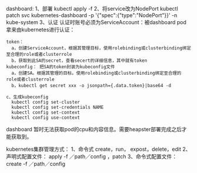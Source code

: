 dashboard:
  1、部署
    kubectl apply -f
  2、将service改为NodePort
    kubectl patch svc kubernetes-dashboard -p '{"spec":{"type":"NodePort"}}' -n kube-system
  3、认证
    认证时账号必须为ServiceAccount：被dashboard pod拿来由kubernetes进行认证：

    token：
      a，创建ServiceAccount，根据其管理目标，使用rolebinding或clusterbinding绑定至合理的role或者clusterrole
      b，获取到此SA的secret，查看secert的详细信息，其中就有token
    kubeconfig： 把SA的token封装为kubeconfig文件
      a，创建SA。根据其管理的目标。使用rolebinding或clusterbinding绑定至合理的role或者clusterrole
      b，kubectl get secret xxx -o jsonpath={.data.token}|base64 -d

    c、生成kubeconfig
      kubectl config set-cluster
      kubectl config set-credentials NAME
      kubectl config set-context
      kubectl config use-context

dashboard 暂时无法获取pod的cpu和内容信息。需要heapster部署完成之后才能获取到。


kubernetes集群管理方式：
  1、命令式 create，run， expost，delete，edit
  2、声明式配置文件： apply -f ／path／config ，patch
  3、命令式配置文件： create -f ／path／config
